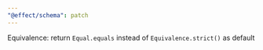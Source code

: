 ```yaml
---
"@effect/schema": patch
---
```


Equivalence: return `Equal.equals` instead of `Equivalence.strict()` as default
